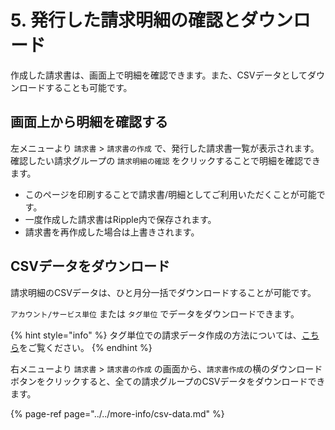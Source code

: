 # 5. 発行した請求明細の確認とダウンロード

作成した請求書は、画面上で明細を確認できます。また、CSVデータとしてダウンロードすることも可能です。

## 画面上から明細を確認する

左メニューより `請求書` &gt; `請求書の作成` で、発行した請求書一覧が表示されます。確認したい請求グループの `請求明細の確認` をクリックすることで明細を確認できます。

* このページを印刷することで請求書/明細としてご利用いただくことが可能です。
* 一度作成した請求書はRipple内で保存されます。
* 請求書を再作成した場合は上書きされます。

## CSVデータをダウンロード

請求明細のCSVデータは、ひと月分一括でダウンロードすることが可能です。

`アカウント/サービス単位` または `タグ単位` でデータをダウンロードできます。

{% hint style="info" %}
タグ単位での請求データ作成の方法については、[こちら](../../more-info/tag-invoice.md)をご覧ください。
{% endhint %}

右メニューより `請求書` &gt; `請求書の作成` の画面から、`請求書作成`の横のダウンロードボタンをクリックすると、全ての請求グループのCSVデータをダウンロードできます。

{% page-ref page="../../more-info/csv-data.md" %}

